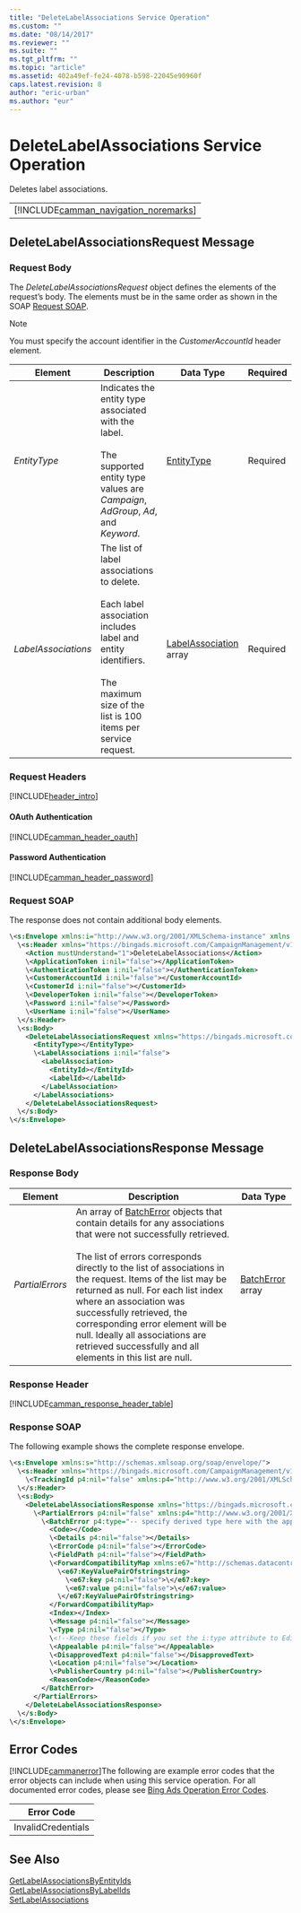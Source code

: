 ```yaml
---
title: "DeleteLabelAssociations Service Operation"
ms.custom: ""
ms.date: "08/14/2017"
ms.reviewer: ""
ms.suite: ""
ms.tgt_pltfrm: ""
ms.topic: "article"
ms.assetid: 402a49ef-fe24-4078-b598-22045e90960f
caps.latest.revision: 8
author: "eric-urban"
ms.author: "eur"
---
```

# DeleteLabelAssociations Service Operation
Deletes label associations.

||
|-|
|[!INCLUDE[camman_navigation_noremarks](../campaign-api/includes/camman-navigation-noremarks.md)]|

## <a name="request"></a>DeleteLabelAssociationsRequest Message

### Request Body
The *DeleteLabelAssociationsRequest* object defines the elements of the request’s body. The elements must be in the same order as shown in the SOAP [Request SOAP](#request_soap).

> [!NOTE]
> You must specify the account identifier in the *CustomerAccountId* header element.

|Element|Description|Data Type|Required|
|-----------|---------------|-------------|-------------|
|*EntityType*|Indicates the entity type associated with the label.<br/><br/>The supported entity type values are *Campaign*, *AdGroup*, *Ad*, and *Keyword*.|[EntityType](../campaign-api/entitytype-value-set.md)|Required|
|*LabelAssociations*|The list of label associations to delete.<br/><br/>Each label association includes label and entity identifiers.<br /><br />The maximum size of the list is 100 items per service request.|[LabelAssociation](../campaign-api/labelassociation-data-object.md) array|Required|

### Request Headers
[!INCLUDE[header_intro](../campaign-api/includes/header-intro.md)]
#### OAuth Authentication
[!INCLUDE[camman_header_oauth](../campaign-api/includes/camman-header-oauth.md)]
#### Password Authentication
[!INCLUDE[camman_header_password](../campaign-api/includes/camman-header-password.md)]
### <a name="request_soap"></a>Request SOAP
The response does not contain additional body elements.

```xml
\<s:Envelope xmlns:i="http://www.w3.org/2001/XMLSchema-instance" xmlns:s="http://schemas.xmlsoap.org/soap/envelope/">
  \<s:Header xmlns="https://bingads.microsoft.com/CampaignManagement/v11">
    <Action mustUnderstand="1">DeleteLabelAssociations</Action>
    \<ApplicationToken i:nil="false"></ApplicationToken>
    \<AuthenticationToken i:nil="false"></AuthenticationToken>
    \<CustomerAccountId i:nil="false"></CustomerAccountId>
    \<CustomerId i:nil="false"></CustomerId>
    \<DeveloperToken i:nil="false"></DeveloperToken>
    \<Password i:nil="false"></Password>
    \<UserName i:nil="false"></UserName>
  \</s:Header>
  \<s:Body>
    <DeleteLabelAssociationsRequest xmlns="https://bingads.microsoft.com/CampaignManagement/v11">
      <EntityType></EntityType>
      \<LabelAssociations i:nil="false">
        <LabelAssociation>
          <EntityId></EntityId>
          <LabelId></LabelId>
        </LabelAssociation>
      </LabelAssociations>
    </DeleteLabelAssociationsRequest>
  \</s:Body>
\</s:Envelope>
```

## <a name="response"></a>DeleteLabelAssociationsResponse Message

### <a name="Body_Elements"></a>Response Body

|Element|Description|Data Type|
|-----------|---------------|-------------|
|*PartialErrors*|An array of [BatchError](../campaign-api/batcherror-data-object.md) objects that contain details for any associations that were not successfully retrieved.<br /><br />The list of errors corresponds directly to the list of associations in the request. Items of the list may be returned as null. For each list index where an association was successfully retrieved, the corresponding error element will be null. Ideally all associations are retrieved successfully and all elements in this list are null.|[BatchError](../campaign-api/batcherror-data-object.md) array|

### <a name="Header_Elements"></a>Response Header
[!INCLUDE[camman_response_header_table](../campaign-api/includes/camman-response-header-table.md)]
### Response SOAP
The following example shows the complete response envelope.

```xml
\<s:Envelope xmlns:s="http://schemas.xmlsoap.org/soap/envelope/">
  \<s:Header xmlns="https://bingads.microsoft.com/CampaignManagement/v11">
    \<TrackingId p4:nil="false" xmlns:p4="http://www.w3.org/2001/XMLSchema-instance"></TrackingId>
  \</s:Header>
  \<s:Body>
    <DeleteLabelAssociationsResponse xmlns="https://bingads.microsoft.com/CampaignManagement/v11">
      \<PartialErrors p4:nil="false" xmlns:p4="http://www.w3.org/2001/XMLSchema-instance">
        \<BatchError p4:type="-- specify derived type here with the appropriate prefix --">
          <Code></Code>
          \<Details p4:nil="false"></Details>
          \<ErrorCode p4:nil="false"></ErrorCode>
          \<FieldPath p4:nil="false"></FieldPath>
          \<ForwardCompatibilityMap xmlns:e67="http://schemas.datacontract.org/2004/07/System.Collections.Generic" p4:nil="false">
            \<e67:KeyValuePairOfstringstring>
              \<e67:key p4:nil="false">\</e67:key>
              \<e67:value p4:nil="false">\</e67:value>
            \</e67:KeyValuePairOfstringstring>
          </ForwardCompatibilityMap>
          <Index></Index>
          \<Message p4:nil="false"></Message>
          \<Type p4:nil="false"></Type>
          \<!--Keep these fields if you set the i:type attribute to EditorialError-->
          \<Appealable p4:nil="false"></Appealable>
          \<DisapprovedText p4:nil="false"></DisapprovedText>
          \<Location p4:nil="false"></Location>
          \<PublisherCountry p4:nil="false"></PublisherCountry>
          <ReasonCode></ReasonCode>
        </BatchError>
      </PartialErrors>
    </DeleteLabelAssociationsResponse>
  \</s:Body>
\</s:Envelope>
```

## <a name="errors"></a>Error Codes
[!INCLUDE[cammanerror](../campaign-api/includes/cammanerror.md)]The following are example  error codes that the error objects can include when using this service operation. For all documented error codes, please see [Bing Ads Operation Error Codes](http://go.microsoft.com/fwlink/?LinkId=511884).

|Error Code|
|--------------|
|InvalidCredentials|

## See Also
[GetLabelAssociationsByEntityIds](../campaign-api/getlabelassociationsbyentityids-service-operation.md)  
[GetLabelAssociationsByLabelIds](../campaign-api/getlabelassociationsbylabelids-service-operation.md)  
[SetLabelAssociations](../campaign-api/setlabelassociations-service-operation.md)  
